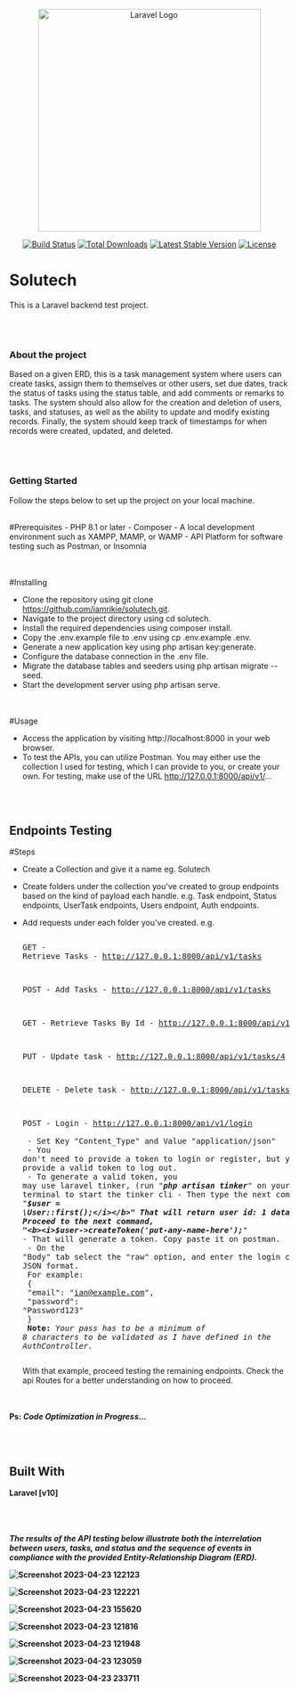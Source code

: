 <p align="center"><a href="https://laravel.com" target="_blank"><img src="https://raw.githubusercontent.com/laravel/art/master/logo-lockup/5%20SVG/2%20CMYK/1%20Full%20Color/laravel-logolockup-cmyk-red.svg" width="400" alt="Laravel Logo"></a></p>

<p align="center">
<a href="https://github.com/laravel/framework/actions"><img src="https://github.com/laravel/framework/workflows/tests/badge.svg" alt="Build Status"></a>
<a href="https://packagist.org/packages/laravel/framework"><img src="https://img.shields.io/packagist/dt/laravel/framework" alt="Total Downloads"></a>
<a href="https://packagist.org/packages/laravel/framework"><img src="https://img.shields.io/packagist/v/laravel/framework" alt="Latest Stable Version"></a>
<a href="https://packagist.org/packages/laravel/framework"><img src="https://img.shields.io/packagist/l/laravel/framework" alt="License"></a>
</p>






# Solutech
This is a Laravel backend test project.

<br><br>
### About the project
<p>Based on a given ERD, this is a task management system where users can create tasks, assign them to themselves or other users, set due dates, track the status of tasks using the status table, and add comments or remarks to tasks. The system should also allow for the creation and deletion of users, tasks, and statuses, as well as the ability to update and modify existing records. Finally, the system should keep track of timestamps for when records were created, updated, and deleted.</p>

<br><br>
### Getting Started
Follow the steps below to set up the project on your local machine.

<br>
#Prerequisites
- PHP 8.1 or later
- Composer
- A local development environment such as XAMPP, MAMP, or WAMP
- API Platform for software testing such as Postman, or Insomnia


<br><br>
#Installing
- Clone the repository using git clone https://github.com/iamrikie/solutech.git.
- Navigate to the project directory using cd solutech.
- Install the required dependencies using composer install.
- Copy the .env.example file to .env using cp .env.example .env.
- Generate a new application key using php artisan key:generate.
- Configure the database connection in the .env file.
- Migrate the database tables and seeders using php artisan migrate --seed.
- Start the development server using php artisan serve.


<br><br>
#Usage
- Access the application by visiting http://localhost:8000 in your web browser.
- To test the APIs, you can utilize Postman. You may either use the collection I used for testing, which I can provide to you, or create your own. For testing, make use of the URL http://127.0.0.1:8000/api/v1/...



<br><br>
## Endpoints Testing
#Steps
- Create a Collection and give it a name eg. Solutech
- Create folders under the collection you've created to group endpoints based on the kind of       payload each handle.  e.g. Task endpoint, Status endpoints, UserTask endpoints, Users endpoint,   Auth endpoints.<br>

- Add requests under each folder you've created. e.g.
      <pre><p>GET - Retrieve Tasks -  http://127.0.0.1:8000/api/v1/tasks</p>
        <p>POST - Add Tasks -  http://127.0.0.1:8000/api/v1/tasks</p>
        <p>GET - Retrieve Tasks By Id -  http://127.0.0.1:8000/api/v1/tasks/3</p>
        <p>PUT - Update task -  http://127.0.0.1:8000/api/v1/tasks/4</p>
        <p>DELETE - Delete task -  http://127.0.0.1:8000/api/v1/tasks/5</p>
        <p>POST - Login -  http://127.0.0.1:8000/api/v1/login <br>
        - Set Key "Content_Type" and Value "application/json"  <br>
        - You don't need to provide a token to login or register, but you will need to provide a valid token to log out. <br>
        - To generate a valid token, you may use laravel tinker, (run "<b><i>php artisan tinker</i></b>" on your terminal to start the tinker cli - Then type the next command "<b><i>$user = \User::first();</i></b>" That will return user id: 1 data. Proceed to the next command, "<b><i>$user->createToken('put-any-name-here');</i></b>" - That will generate a token. Copy paste it on postman.<br>
        - On the "Body" tab select the "raw" option, and enter the login credentials in JSON format.<br> For example:<br>
                    {<br>
                         "email": "ian@example.com",<br>
                         "password": "Password123"<br> 
                    }<br>
                    <b>Note:</b><i> Your pass has to be a minimum of 8 characters to be validated as I have defined in the AuthController.</i>
       </p></pre>
With that example, proceed testing the remaining endpoints. Check the api Routes for a better understanding on how to proceed.

<br><br>
<b>Ps: </b><b><i>Code Optimization in Progress...</i><b>



<br><br>
## Built With
Laravel [v10]




<br><br><br>
<b><i>The results of the API testing below illustrate both the interrelation between users, tasks, and status and the sequence of events in compliance with the provided Entity-Relationship Diagram (ERD).</i></b> <br>

![Screenshot 2023-04-23 122123](https://user-images.githubusercontent.com/56028045/233861073-b1fed9d0-2130-41be-84be-c9a01c4866c3.png) <br>

![Screenshot 2023-04-23 122221](https://user-images.githubusercontent.com/56028045/233861846-2786d436-74b6-443c-bf4f-09509f82e788.png) <br>

![Screenshot 2023-04-23 155620](https://user-images.githubusercontent.com/56028045/233862063-733f90d9-9ae3-4d75-ac17-79e043b266ba.png) <br>

![Screenshot 2023-04-23 121816](https://user-images.githubusercontent.com/56028045/233862209-d2a66f87-11d5-490c-9315-9e016adfece3.png) <br>

![Screenshot 2023-04-23 121948](https://user-images.githubusercontent.com/56028045/233862564-85679675-3b27-470d-af79-242e92d5ad0a.png) <br>

![Screenshot 2023-04-23 123059](https://user-images.githubusercontent.com/56028045/233864809-959de379-73a2-4197-878c-f9bb0b515503.png) <br>

![Screenshot 2023-04-23 233711](https://user-images.githubusercontent.com/56028045/233865105-d6d840cd-8354-4ee1-bf59-637ce1d883b2.png)

